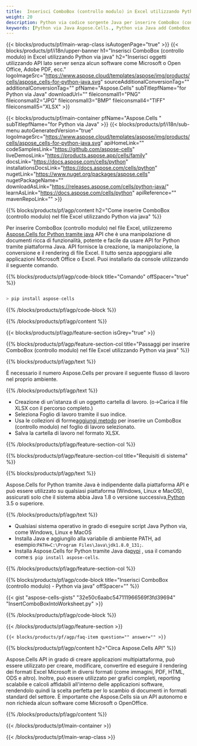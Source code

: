 ```yaml
---
title:  Inserisci ComboBox (controllo modulo) in Excel utilizzando Python via java
weight: 20
description: Python via codice sorgente Java per inserire ComboBox (controllo modulo) in Excel.
keywords: [Python via Java Aspose.Cells., Python via Java add ComboBox into Excel., Python via Java insert ComboBox into Excel., Python via Java create ComboBox in Excel]
---
```

{{< blocks/products/pf/main-wrap-class isAutogenPage="true" >}}
{{< blocks/products/pf/i18n/upper-banner h1="Inserisci ComboBox (controllo modulo) in Excel utilizzando Python via java" h2="Inserisci oggetti utilizzando API lato server senza alcun software come Microsoft o Open Office, Adobe PDF, ecc." logoImageSrc="https://www.aspose.cloud/templates/aspose/img/products/cells/aspose_cells-for-python-java.svg" sourceAdditionalConversionTag="" additionalConversionTag="" pfName="Aspose.Cells" subTitlepfName="for Python via Java" downloadUrl="" fileiconsmall1="PNG" fileiconsmall2="JPG" fileiconsmall3="BMP" fileiconsmall4="TIFF" fileiconsmall5="XLSX" >}}

{{< blocks/products/pf/main-container pfName="Aspose.Cells " subTitlepfName="for Python via Java" >}}
{{< blocks/products/pf/i18n/sub-menu autoGeneratedVersion="true" logoImageSrc="https://www.aspose.cloud/templates/aspose/img/products/cells/aspose_cells-for-python-java.svg" apiHomeLink="" codeSamplesLink="https://github.com/aspose-cells" liveDemosLink="https://products.aspose.app/cells/family" docsLink="https://docs.aspose.com/cells/python" installationsDocsLink="https://docs.aspose.com/cells/python" nugetLink="https://www.nuget.org/packages/aspose.cells" nugetPackageName="" downloadAsLink="https://releases.aspose.com/cells/python-java/" learnAsLink="https://docs.aspose.com/cells/python" apiReference="" mavenRepoLink="" >}}

{{% blocks/products/pf/agp/content h2="Come inserire ComboBox (controllo modulo) nel file Excel utilizzando Python via java" %}}

 Per inserire ComboBox (controllo modulo) nel file Excel, utilizzeremo
 [Aspose.Cells for Python tramite java](https://pypi.org/project/aspose-cells/) 
 API che è una manipolazione di documenti ricca di funzionalità, potente e facile da usare API for Python tramite piattaforma Java. API fornisce la creazione, la manipolazione, la conversione e il rendering di file Excel. Il tutto senza appoggiarsi alle applicazioni Microsoft Office o Excel. Puoi installarlo da console utilizzando il seguente comando.

{{% blocks/products/pf/agp/code-block title="Comando" offSpacer="true" %}}

```cs

> pip install aspose-cells

```

{{% /blocks/products/pf/agp/code-block %}}

{{% /blocks/products/pf/agp/content %}}

{{< blocks/products/pf/agp/feature-section isGrey="true" >}}

{{% blocks/products/pf/agp/feature-section-col title="Passaggi per inserire ComboBox (controllo modulo) nel file Excel utilizzando Python via java" %}}

{{% blocks/products/pf/agp/text %}}

È necessario il numero Aspose.Cells per provare il seguente flusso di lavoro nel proprio ambiente.

{{% /blocks/products/pf/agp/text %}}

+ Creazione di un'istanza di un oggetto cartella di lavoro. (o->Carica il file XLSX con il percorso completo.)
+ Seleziona Foglio di lavoro tramite il suo indice.
 + Usa le collezioni di forme[aggiungi metodo](https://reference.aspose.com/cells/python-java/asposecells.api/shapecollection#addComboBox(int,%20int,%20int,%20int,%20int,%20int)) per inserire un ComboBox (controllo modulo) nel foglio di lavoro selezionato.
+ Salva la cartella di lavoro nel formato XLSX.

{{% /blocks/products/pf/agp/feature-section-col %}}

{{% blocks/products/pf/agp/feature-section-col title="Requisiti di sistema" %}}

{{% blocks/products/pf/agp/text %}}

 Aspose.Cells for Python tramite Java è indipendente dalla piattaforma API e può essere utilizzato su qualsiasi piattaforma (Windows, Linux e MacOS), assicurati solo che il sistema abbia Java 1.8 o versione successiva,[Python](https://www.python.org/downloads/) 3.5 o superiore.
 
{{% /blocks/products/pf/agp/text %}}

-  Qualsiasi sistema operativo in grado di eseguire script Java Python via, come Windows, Linux e MacOS
- Installa Java e aggiungilo alla variabile di ambiente PATH, ad esempio:<code>PATH=C:\Program Files\Java\jdk1.8.0_131;</code>.
-  Installa Aspose.Cells for Python tramite Java da<a href="https://pypi.org/project/aspose-cells/">pypi</a> , usa il comando come:<code>$ pip install aspose-cells</code>.

{{% /blocks/products/pf/agp/feature-section-col %}}

{{% blocks/products/pf/agp/code-block title="Inserisci ComboBox (controllo modulo) - Python via java" offSpacer="" %}}

{{< gist "aspose-cells-gists" "32e50c6aabc547111966569f3fd39694" "InsertComboBoxIntoWorksheet.py" >}}

{{% /blocks/products/pf/agp/code-block %}}

{{< /blocks/products/pf/agp/feature-section >}}

    {{< blocks/products/pf/agp/faq-item question="" answer="" >}}
 

<!-- aboutfile Starts -->

{{% blocks/products/pf/agp/content h2="Circa Aspose.Cells API" %}}

Aspose.Cells API in grado di creare applicazioni multipiattaforma, può essere utilizzato per creare, modificare, convertire ed eseguire il rendering dei formati Excel Microsoft in diversi formati (come immagini, PDF, HTML, ODS e altro). Inoltre, può essere utilizzato per grafici completi, reporting scalabile e calcoli affidabili all'interno delle applicazioni software, rendendolo quindi la scelta perfetta per lo scambio di documenti in formati standard del settore. È importante che Aspose.Cells sia un API autonomo e non richieda alcun software come Microsoft o OpenOffice.

{{% /blocks/products/pf/agp/content %}}



<!-- aboutfile Ends -->
<!--
{{< blocks/products/pf/agp/other-supported-section title="Other Supported Splitting Formats" subTitle="Using C#, One can also split large file into chunks of many other file formats including." >}}

{{< blocks/products/pf/agp/other-supported-section-item href="https://products.aspose.com/cells/net/splitter/ods/" name="ODS" description="OpenDocument Spreadsheet File" >}}
{{< blocks/products/pf/agp/other-supported-section-item href="https://products.aspose.com/cells/net/splitter/xls/" name="XLS" description="Excel Binary Format" >}}
{{< blocks/products/pf/agp/other-supported-section-item href="https://products.aspose.com/cells/net/splitter/xlsb/" name="XLSB" description="Binary Excel Workbook File" >}}
{{< blocks/products/pf/agp/other-supported-section-item href="https://products.aspose.com/cells/net/splitter/xlsm/" name="XLSM" description="Spreadsheet File" >}}

{{< /blocks/products/pf/agp/other-supported-section >}}

-->

{{< /blocks/products/pf/main-container >}}
    
{{< /blocks/products/pf/main-wrap-class >}}
